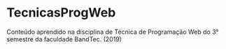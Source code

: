 # TecnicasProgWeb
Conteúdo aprendido na disciplina de Técnica de Programação Web do 3° semestre da faculdade BandTec. (2019)
